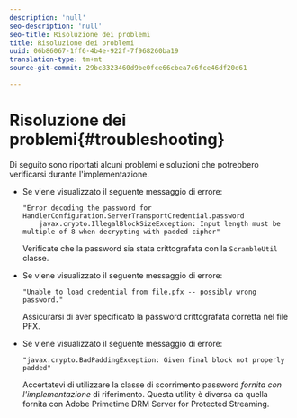 ```yaml
---
description: 'null'
seo-description: 'null'
seo-title: Risoluzione dei problemi
title: Risoluzione dei problemi
uuid: 06b86067-1ff6-4b4e-922f-7f968260ba19
translation-type: tm+mt
source-git-commit: 29bc8323460d9be0fce66cbea7c6fce46df20d61

---
```



# Risoluzione dei problemi{#troubleshooting}

Di seguito sono riportati alcuni problemi e soluzioni che potrebbero verificarsi durante l&#39;implementazione.

* Se viene visualizzato il seguente messaggio di errore:

   ```
   "Error decoding the password for HandlerConfiguration.ServerTransportCredential.password  
       javax.crypto.IllegalBlockSizeException: Input length must be multiple of 8 when decrypting with padded cipher"
   ```

   Verificate che la password sia stata crittografata con la `ScrambleUtil` classe.

* Se viene visualizzato il seguente messaggio di errore:

   ```
   "Unable to load credential from file.pfx -- possibly wrong password."
   ```

   Assicurarsi di aver specificato la password crittografata corretta nel file PFX.

* Se viene visualizzato il seguente messaggio di errore:

   ```
   "javax.crypto.BadPaddingException: Given final block not properly padded"
   ```

   Accertatevi di utilizzare la classe di scorrimento password *fornita con l&#39;implementazione* di riferimento. Questa utility è diversa da quella fornita con Adobe Primetime DRM Server for Protected Streaming.

